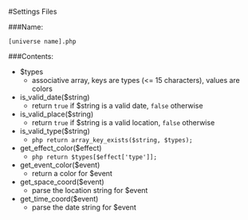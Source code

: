 #Settings Files

###Name:

`[universe name].php`

###Contents:

- $types
  - associative array, keys are types (<= 15 characters), values are colors
- is_valid_date($string)
  - return `true` if $string is a valid date, `false` otherwise
- is_valid_place($string)
  - return `true` if $string is a valid location, `false` otherwise
- is_valid_type($string)
  - ```php return array_key_exists($string, $types);```
- get_effect_color($effect)
  - ```php return $types[$effect['type']];```
- get_event_color($event)
  - return a color for $event
- get_space_coord($event)
  - parse the location string for $event
- get_time_coord($event)
  - parse the date string for $event
